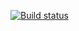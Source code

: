 [![Build status](https://ci.appveyor.com/api/projects/status/jlipqersj5isn8ju/branch/main?svg=true)](https://ci.appveyor.com/project/Sapogoha/classes-classes/branch/main)
